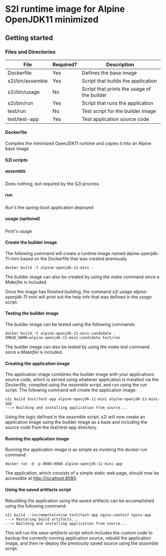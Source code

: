 
# S2I runtime image for Alpine OpenJDK11 minimized  

## Getting started  

### Files and Directories  
| File                   | Required? | Description                                                  |
|------------------------|-----------|--------------------------------------------------------------|
| Dockerfile             | Yes       | Defines the base image                                       |
| s2i/bin/assemble       | Yes       | Script that builds the application                           |
| s2i/bin/usage          | No        | Script that prints the usage of the builder                  |
| s2i/bin/run            | Yes       | Script that runs the application                             |
| test/run               | No        | Test script for the builder image                            |
| test/test-app          | Yes       | Test application source code                                 |

#### Dockerfile
Compiles the minimized OpenJDK11 runtime and copies it into an Alpine base image

#### S2I scripts

##### assemble
Does nothing, but required by the S2I process   

##### run
*Run's* the spring-boot application deployed 

##### usage (optional) 
Print's usage

#### Create the builder image
The following command will create a runtime image named alpine-openjdk-11-mini based on the Dockerfile that was created previously.
```
docker build -t alpine-openjdk-11-mini .
```
The builder image can also be created by using the *make* command since a *Makefile* is included.

Once the image has finished building, the command *s2i usage alpine-openjdk-11-mini* will print out the help info that was defined in the *usage* script.

#### Testing the builder image
The builder image can be tested using the following commands:
```
docker build -t alpine-openjdk-11-mini-candidate .
IMAGE_NAME=alpine-openjdk-11-mini-candidate test/run
```
The builder image can also be tested by using the *make test* command since a *Makefile* is included.

#### Creating the application image
The application image combines the builder image with your applications source code, which is served using whatever application is installed via the *Dockerfile*, compiled using the *assemble* script, and run using the *run* script.
The following command will create the application image:
```
s2i build test/test-app alpine-openjdk-11-mini alpine-openjdk-11-mini-app
---> Building and installing application from source...
```
Using the logic defined in the *assemble* script, s2i will now create an application image using the builder image as a base and including the source code from the test/test-app directory. 

#### Running the application image
Running the application image is as simple as invoking the docker run command:
```
docker run -d -p 8080:8080 alpine-openjdk-11-mini-app
```
The application, which consists of a simple static web page, should now be accessible at  [http://localhost:8080](http://localhost:8080).

#### Using the saved artifacts script
Rebuilding the application using the saved artifacts can be accomplished using the following command:
```
s2i build --incremental=true test/test-app nginx-centos7 nginx-app
---> Restoring build artifacts...
---> Building and installing application from source...
```
This will run the *save-artifacts* script which includes the custom code to backup the currently running application source, rebuild the application image, and then re-deploy the previously saved source using the *assemble* script.
